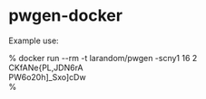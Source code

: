 # pwgen-docker

Example use:

% docker run --rm -t larandom/pwgen -scny1 16 2<br>
CKfANe{PL,JDN6rA<br>
PW6o20h]_Sxo]cDw<br>
%

